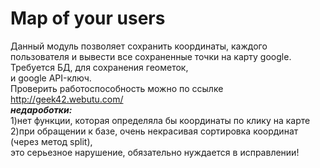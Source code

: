 # Map of your users
Данный модуль позволяет сохранить координаты, каждого пользователя
и вывести все сохраненные точки на карту google.
Требуется БД, для сохранения геометок, <br>
и google API-ключ.<br>
Проверить работоспособность можно по ссылке http://geek42.webutu.com/ <br>
<b><i>недароботки:</b></i><br>
1)нет функции, которая определяла бы координаты по клику на карте  <br>
2)при обращении к базе, очень некрасивая сортировка координат (через метод split),  <br>
это серьезное нарушение, обязательно нуждается в исправлении! <br>
